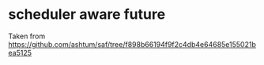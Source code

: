 # scheduler aware future

Taken from https://github.com/ashtum/saf/tree/f898b66194f9f2c4db4e64685e155021bea5125